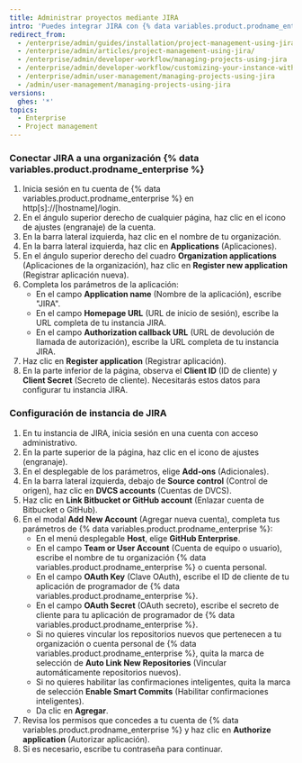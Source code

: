 ```yaml
---
title: Administrar proyectos mediante JIRA
intro: 'Puedes integrar JIRA con {% data variables.product.prodname_enterprise %} para la administración de proyectos.'
redirect_from:
  - /enterprise/admin/guides/installation/project-management-using-jira/
  - /enterprise/admin/articles/project-management-using-jira/
  - /enterprise/admin/developer-workflow/managing-projects-using-jira
  - /enterprise/admin/developer-workflow/customizing-your-instance-with-integrations
  - /enterprise/admin/user-management/managing-projects-using-jira
  - /admin/user-management/managing-projects-using-jira
versions:
  ghes: '*'
topics:
  - Enterprise
  - Project management
---
```

### Conectar JIRA a una organización {% data variables.product.prodname_enterprise %}

1. Inicia sesión en tu cuenta de {% data variables.product.prodname_enterprise %} en http[s]://[hostname]/login.
1. En el ángulo superior derecho de cualquier página, haz clic en el icono de ajustes (engranaje) de la cuenta.
1. En la barra lateral izquierda, haz clic en el nombre de tu organización.
1. En la barra lateral izquierda, haz clic en **Applications** (Aplicaciones).
1. En el ángulo superior derecho del cuadro **Organization applications** (Aplicaciones de la organización), haz clic en **Register new application** (Registrar aplicación nueva)</strong>.
1. Completa los parámetros de la aplicación:
    - En el campo **Application name** (Nombre de la aplicación), escribe "JIRA".
    - En el campo **Homepage URL** (URL de inicio de sesión), escribe la URL completa de tu instancia JIRA.
    - En el campo **Authorization callback URL** (URL de devolución de llamada de autorización), escribe la URL completa de tu instancia JIRA.
1. Haz clic en **Register application** (Registrar aplicación).
1. En la parte inferior de la página, observa el **Client ID** (ID de cliente) y **Client Secret** (Secreto de cliente). Necesitarás estos datos para configurar tu instancia JIRA.

### Configuración de instancia de JIRA

1. En tu instancia de JIRA, inicia sesión en una cuenta con acceso administrativo.
1. En la parte superior de la página, haz clic en el icono de ajustes (engranaje).
1. En el desplegable de los parámetros, elige **Add-ons** (Adicionales).
1. En la barra lateral izquierda, debajo de **Source control** (Control de origen), haz clic en **DVCS accounts** (Cuentas de DVCS).
1. Haz clic en **Link Bitbucket or GitHub account** (Enlazar cuenta de Bitbucket o GitHub).
1. En el modal **Add New Account** (Agregar nueva cuenta), completa tus parámetros de {% data variables.product.prodname_enterprise %}:
    - En el menú desplegable **Host**, elige **GitHub Enterprise**.
    - En el campo **Team or User Account** (Cuenta de equipo o usuario), escribe el nombre de tu organización {% data variables.product.prodname_enterprise %} o cuenta personal.
    - En el campo **OAuth Key** (Clave OAuth), escribe el ID de cliente de tu aplicación de programador de {% data variables.product.prodname_enterprise %}.
    - En el campo **OAuth Secret** (OAuth secreto), escribe el secreto de cliente para tu aplicación de programador de {% data variables.product.prodname_enterprise %}.
    - Si no quieres vincular los repositorios nuevos que pertenecen a tu organización o cuenta personal de {% data variables.product.prodname_enterprise %}, quita la marca de selección de **Auto Link New Repositories** (Vincular automáticamente repositorios nuevos).
    - Si no quieres habilitar las confirmaciones inteligentes, quita la marca de selección **Enable Smart Commits** (Habilitar confirmaciones inteligentes).
    - Da clic en **Agregar**.
1. Revisa los permisos que concedes a tu cuenta de {% data variables.product.prodname_enterprise %} y haz clic en **Authorize application** (Autorizar aplicación).
1. Si es necesario, escribe tu contraseña para continuar.
